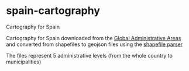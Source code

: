 # spain-cartography
Cartography for Spain


Cartography for Spain downloaded from the [Global Administrative Areas](http://www.gadm.org/) and converted from shapefiles to geojson files using the [shapefile parser](https://github.com/mbostock/shapefile/blob/master/README.md#shp2json)

The files represent 5 administrative levels (from the whole country to municipalities)
